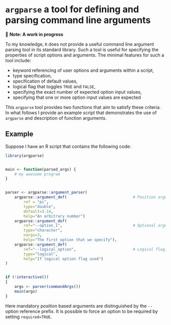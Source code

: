 # `argparse` a tool for defining and parsing command line arguments

🚧  **Note: A work in progress**

To my knowledge, `R` does not provide a useful command line argument parsing
tool in its standard library.  Such a tool is useful for specifying the properties
of script options and arguments.  The minimal features for such a tool include:

* keyword referencing of user options and arguments within a script,
* type specification,
* specification of default values,
* logical flag that toggles `TRUE` and `FALSE`,
* specifying the exact number of expected option input values,
* specifying that one or more option input values are expected

This `argparse` tool provides two functions that aim to satisfy these
criteria.  In what follows I provide an example script that demonstrates
the use of `argparse` and description of function arguments.

## Example

Suppose I have an R script that contains the following code:

```R
library(argparse)


main <- function(parsed_args) {
    # my awesome program
}


parser <- argparse::argument_parser(
    argparse::argument_def(                             # Position argument
        ref = "pi",
        type="double",
        default=3.14,
        help="An arbitrary number")
    argparse::argument_def(
        ref="--option_1",                               # Optional argument with 3 required values
        type="character",
        nargs=3,
        help="The first option that we specify"),
    argparse::argument_def(
        ref="--logical_option",                         # Logical flag, default false, evaluates to true
        type="logical",
        help="If logical option flag used")
)


if (!interactive())
{
    args <- parser(commandArgs())
    main(args)
}
```

Here mandatory position based arguments are distinguished by the `--` option reference prefix.
It is possible to force an option to be required by setting `required=TRUE`.

